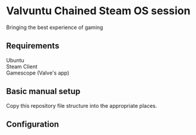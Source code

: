 # Valvuntu Chained Steam OS session
Bringing the best experience of gaming  
  
## Requirements
Ubuntu  
Steam Client  
Gamescope (Valve's app)

## Basic manual setup

Copy this repository file structure into the appropriate places.   

## Configuration

